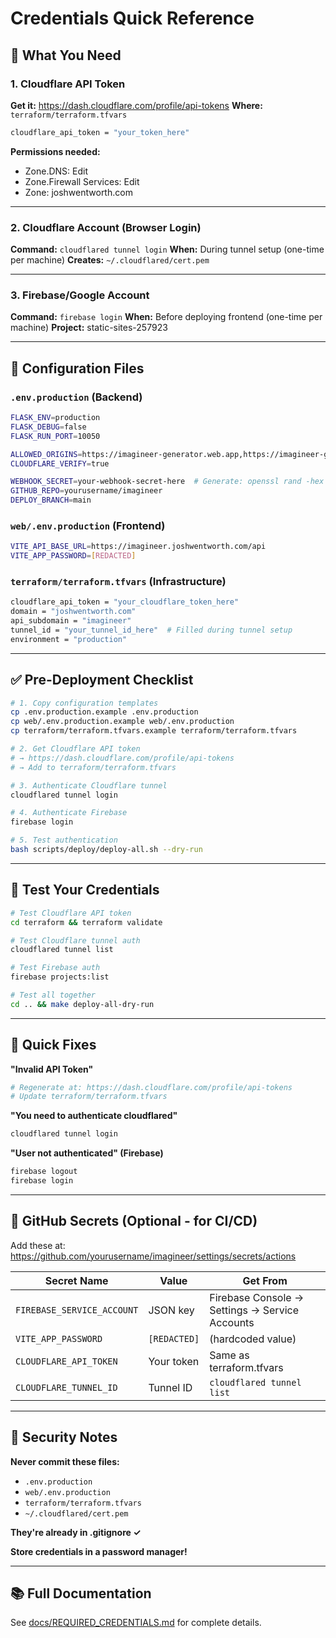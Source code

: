 # Credentials Quick Reference

## 🔑 What You Need

### 1. Cloudflare API Token
**Get it:** https://dash.cloudflare.com/profile/api-tokens
**Where:** `terraform/terraform.tfvars`
```bash
cloudflare_api_token = "your_token_here"
```
**Permissions needed:**
- Zone.DNS: Edit
- Zone.Firewall Services: Edit
- Zone: joshwentworth.com

---

### 2. Cloudflare Account (Browser Login)
**Command:** `cloudflared tunnel login`
**When:** During tunnel setup (one-time per machine)
**Creates:** `~/.cloudflared/cert.pem`

---

### 3. Firebase/Google Account
**Command:** `firebase login`
**When:** Before deploying frontend (one-time per machine)
**Project:** static-sites-257923

---

## 🔧 Configuration Files

### `.env.production` (Backend)
```bash
FLASK_ENV=production
FLASK_DEBUG=false
FLASK_RUN_PORT=10050

ALLOWED_ORIGINS=https://imagineer-generator.web.app,https://imagineer-generator.firebaseapp.com
CLOUDFLARE_VERIFY=true

WEBHOOK_SECRET=your-webhook-secret-here  # Generate: openssl rand -hex 32
GITHUB_REPO=yourusername/imagineer
DEPLOY_BRANCH=main
```

### `web/.env.production` (Frontend)
```bash
VITE_API_BASE_URL=https://imagineer.joshwentworth.com/api
VITE_APP_PASSWORD=[REDACTED]
```

### `terraform/terraform.tfvars` (Infrastructure)
```bash
cloudflare_api_token = "your_cloudflare_token_here"
domain = "joshwentworth.com"
api_subdomain = "imagineer"
tunnel_id = "your_tunnel_id_here"  # Filled during tunnel setup
environment = "production"
```

---

## ✅ Pre-Deployment Checklist

```bash
# 1. Copy configuration templates
cp .env.production.example .env.production
cp web/.env.production.example web/.env.production
cp terraform/terraform.tfvars.example terraform/terraform.tfvars

# 2. Get Cloudflare API token
# → https://dash.cloudflare.com/profile/api-tokens
# → Add to terraform/terraform.tfvars

# 3. Authenticate Cloudflare tunnel
cloudflared tunnel login

# 4. Authenticate Firebase
firebase login

# 5. Test authentication
bash scripts/deploy/deploy-all.sh --dry-run
```

---

## 🧪 Test Your Credentials

```bash
# Test Cloudflare API token
cd terraform && terraform validate

# Test Cloudflare tunnel auth
cloudflared tunnel list

# Test Firebase auth
firebase projects:list

# Test all together
cd .. && make deploy-all-dry-run
```

---

## 🚨 Quick Fixes

**"Invalid API Token"**
```bash
# Regenerate at: https://dash.cloudflare.com/profile/api-tokens
# Update terraform/terraform.tfvars
```

**"You need to authenticate cloudflared"**
```bash
cloudflared tunnel login
```

**"User not authenticated" (Firebase)**
```bash
firebase logout
firebase login
```

---

## 📱 GitHub Secrets (Optional - for CI/CD)

Add these at: https://github.com/yourusername/imagineer/settings/secrets/actions

| Secret Name | Value | Get From |
|-------------|-------|----------|
| `FIREBASE_SERVICE_ACCOUNT` | JSON key | Firebase Console → Settings → Service Accounts |
| `VITE_APP_PASSWORD` | `[REDACTED]` | (hardcoded value) |
| `CLOUDFLARE_API_TOKEN` | Your token | Same as terraform.tfvars |
| `CLOUDFLARE_TUNNEL_ID` | Tunnel ID | `cloudflared tunnel list` |

---

## 🔐 Security Notes

**Never commit these files:**
- `.env.production`
- `web/.env.production`
- `terraform/terraform.tfvars`
- `~/.cloudflared/cert.pem`

**They're already in .gitignore ✓**

**Store credentials in a password manager!**

---

## 📚 Full Documentation

See [docs/REQUIRED_CREDENTIALS.md](docs/REQUIRED_CREDENTIALS.md) for complete details.
